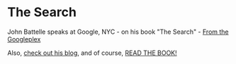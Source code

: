 The Search
=========================================

John Battelle speaks at Google, NYC - on his book "The Search" - [From the Googleplex](http://video.google.com/videoplay?docid=-4381488634998231167&q=type%3Agoogle+authors)

Also, [check out his blog](http://battellemedia.com/), and of course, [READ THE BOOK!](http://www.amazon.com/gp/product/1591840880/qid=1116004151/sr=8-1/ref=sr_8_xs_ap_i1_xgl14/002-9751792-9125642?n=507846&s=books&v=glance)
